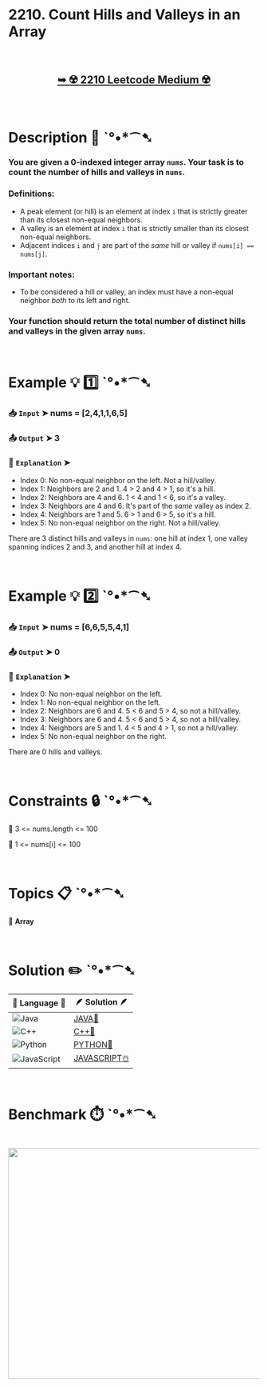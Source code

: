 # 2210. Count Hills and Valleys in an Array

</br>

<h2 align="center"> 

<a href=""><strong>➥ ☢️ 2210 Leetcode Medium ☢️ </strong></a>
</h2>

</br>

# Description 📜 ˋ°•*⁀➷

### You are given a 0-indexed integer array `nums`. Your task is to count the number of hills and valleys in `nums`.

### Definitions:

- A peak element (or hill) is an element at index `i` that is strictly greater than its closest non-equal neighbors.
- A valley is an element at index `i` that is strictly smaller than its closest non-equal neighbors.
- Adjacent indices `i` and `j` are part of the *same* hill or valley if `nums[i] == nums[j]`.

### Important notes:

- To be considered a hill or valley, an index must have a non-equal neighbor *both* to its left and right.

### Your function should return the total number of distinct hills and valleys in the given array `nums`.

</br>

# Example 💡 1️⃣ ˋ°•*⁀➷

  ### 📥 `Input`  ➤ nums = [2,4,1,1,6,5]

  ### 📤 `Output`  ➤ 3

  ### 🔦 `Explanation`  ➤
- Index 0: No non-equal neighbor on the left. Not a hill/valley.
- Index 1: Neighbors are 2 and 1. 4 > 2 and 4 > 1, so it's a hill.
- Index 2: Neighbors are 4 and 6. 1 < 4 and 1 < 6, so it's a valley.
- Index 3: Neighbors are 4 and 6. It's part of the *same* valley as index 2.
- Index 4: Neighbors are 1 and 5. 6 > 1 and 6 > 5, so it's a hill.
- Index 5: No non-equal neighbor on the right. Not a hill/valley.

There are 3 distinct hills and valleys in `nums`: one hill at index 1, one valley spanning indices 2 and 3, and another hill at index 4.

</br>

# Example 💡 2️⃣ ˋ°•*⁀➷

  ### 📥 `Input` ➤ nums = [6,6,5,5,4,1]

  ### 📤 `Output`  ➤ 0

  ### 🔦 `Explanation` ➤
- Index 0: No non-equal neighbor on the left.
- Index 1: No non-equal neighbor on the left.
- Index 2: Neighbors are 6 and 4. 5 < 6 and 5 > 4, so not a hill/valley.
- Index 3: Neighbors are 6 and 4. 5 < 6 and 5 > 4, so not a hill/valley.
- Index 4: Neighbors are 5 and 1. 4 < 5 and 4 > 1, so not a hill/valley.
- Index 5: No non-equal neighbor on the right.

There are 0 hills and valleys.

</br>

# Constraints 🔒 ˋ°•*⁀➷

🔹 3 <= nums.length <= 100 </br>

🔹 1 <= nums[i] <= 100 </br>

</br>

# Topics 📋 ˋ°•*⁀➷

🔸 **Array**  </br>

</br>

# Solution ✏️ ˋ°•*⁀➷

| 📒 Language 📒  | 🪶 Solution 🪶 |
| ------------- | ------------- |
|  ![Java](https://img.shields.io/badge/java-%23ED8B00.svg?style=for-the-badge&logo=openjdk&logoColor=white)  | [JAVA🍁]() |
|  ![C++](https://img.shields.io/badge/c++-%2300599C.svg?style=for-the-badge&logo=c%2B%2B&logoColor=white)  | [C++🎲]()  |
|  ![Python](https://img.shields.io/badge/python-3670A0?style=for-the-badge&logo=python&logoColor=ffdd54)    | [PYTHON🍰]() |
| ![JavaScript](https://img.shields.io/badge/javascript-%23323330.svg?style=for-the-badge&logo=javascript&logoColor=%23F7DF1E)   | [JAVASCRIPT☃️]() |

</br>

# Benchmark ⏱️ ˋ°•*⁀➷

<h1  align="center" >

<img src ="https://github.com/user-attachments/assets/e06d8c09-9257-443f-a616-69800c88e923" width = "700px" height="462px" />

</h1>
